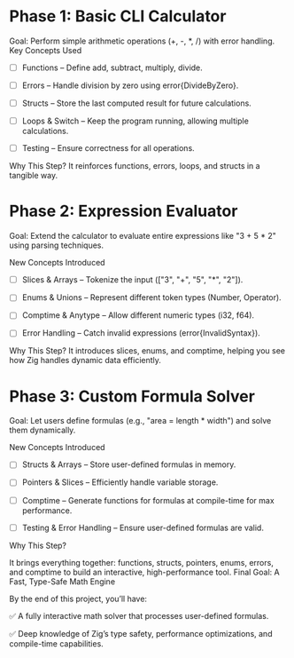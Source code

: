 # Phase 1: Basic CLI Calculator
Goal: Perform simple arithmetic operations (+, -, *, /) with error handling.
Key Concepts Used

- [ ] Functions – Define add, subtract, multiply, divide.

- [ ] Errors – Handle division by zero using error{DivideByZero}.

- [ ] Structs – Store the last computed result for future calculations.

- [ ] Loops & Switch – Keep the program running, allowing multiple calculations.

- [ ] Testing – Ensure correctness for all operations.

Why This Step? It reinforces functions, errors, loops, and structs in a tangible way.

# Phase 2: Expression Evaluator

Goal: Extend the calculator to evaluate entire expressions like "3 + 5 * 2" using parsing techniques.

New Concepts Introduced

- [ ] Slices & Arrays – Tokenize the input (["3", "+", "5", "*", "2"]).

- [ ] Enums & Unions – Represent different token types (Number, Operator).

- [ ] Comptime & Anytype – Allow different numeric types (i32, f64).

- [ ] Error Handling – Catch invalid expressions (error{InvalidSyntax}).

Why This Step? It introduces slices, enums, and comptime, helping you see how Zig handles dynamic data efficiently.

# Phase 3: Custom Formula Solver

Goal: Let users define formulas (e.g., "area = length * width") and solve them dynamically.

New Concepts Introduced

- [ ] Structs & Arrays – Store user-defined formulas in memory.

- [ ] Pointers & Slices – Efficiently handle variable storage.

- [ ] Comptime – Generate functions for formulas at compile-time for max performance.

- [ ] Testing & Error Handling – Ensure user-defined formulas are valid.

Why This Step?

It brings everything together: functions, structs, pointers, enums, errors, and comptime to build an interactive, high-performance tool.
Final Goal: A Fast, Type-Safe Math Engine

By the end of this project, you’ll have:

✅ A fully interactive math solver that processes user-defined formulas.

✅ Deep knowledge of Zig’s type safety, performance optimizations, and compile-time capabilities.
